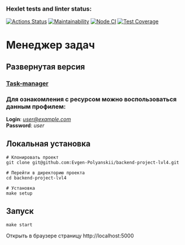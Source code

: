 ### Hexlet tests and linter status:
[![Actions Status](https://github.com/Evgen-Polyanskii/backend-project-lvl4/workflows/hexlet-check/badge.svg)](https://github.com/Evgen-Polyanskii/backend-project-lvl4/actions)
[![Maintainability](https://api.codeclimate.com/v1/badges/e1d6e5e75ec15c3c9fa3/maintainability)](https://codeclimate.com/github/Evgen-Polyanskii/backend-project-lvl4/maintainability)
[![Node CI](https://github.com/Evgen-Polyanskii/backend-project-lvl4/workflows/Node%20CI/badge.svg)](https://github.com/Evgen-Polyanskii/backend-project-lvl4/actions)
[![Test Coverage](https://api.codeclimate.com/v1/badges/e1d6e5e75ec15c3c9fa3/test_coverage)](https://codeclimate.com/github/Evgen-Polyanskii/backend-project-lvl4/test_coverage)

# Менеджер задач

## Развернутая версия

### [Task-manager](https://ep-hexlet-task-manager.herokuapp.com/)


### Для ознакомления с ресурсом можно воспользоваться данным профилем:

**Login**: *user@example.com* <br>
**Password**: *user*

## Локальная установка

```
# Клонировать проект
git clone git@github.com:Evgen-Polyanskii/backend-project-lvl4.git

# Перейти в директорию проекта
cd backend-project-lvl4

# Установка
make setup
```

## Запуск

```
make start
```
Открыть в браузере страницу http://localhost:5000

